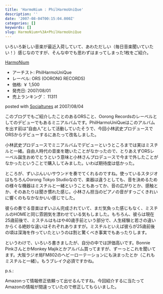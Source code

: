 ```yaml
---
title: 'HarmoNium : PhilHarmoUniQue'
description: ''
date: '2007-08-04T00:15:04.000Z'
categories: []
keywords: []
slug: HarmoNium+%3A+PhilHarmoUniQue
---
```

いろいろ新しい音楽が最近入荷していて、あわただしい（毎日音楽聞いていたい！）感じなのですが、そんな中でも思わずはまってしまった1枚をご紹介。

[HarmoNium](http://www.amazon.co.jp/exec/obidos/ASIN/B000RO537E/mrchildrenonl-22/ref=nosim "HarmoNium")

*   アーチスト: PhilHarmoUniQue
*   レーベル: ORS (OORONG RECORDS)
*   価格: ￥ 1,500
*   発売日: 2007/08/01
*   売上ランキング： 11311

posted with [Socialtunes](http://socialtunes.net) at 2007/08/04

このブログでもご紹介したことのあるORSこと、Oorong Recordsのレーベルとしてのデビューでもあるミニアルバムです。PhilHarmoUniQueはこのアルバムを出す前は”自由人”として活動していたそうで、今回小林武史プロデュースでORSからデビューするにあたって改名しました。

小林武史プロデュースでミニアルバムでデビューというところまでは実はミスチルと一緒。自由人時代の音楽を聴いたことがなかったので、とりあえずORSレーベル誕生おめでとうという意味と小林さんプロデュースで今まで外したことがなかったということで購入してみました。いわば期待度は低かった。

ところが、ずいぶんいいサウンドを奏でてくれるのですね。使っているスタジオはもちろんOorong Tokyo Studioなので、楽器は違うとしても、音を決めるための様々な機器はミスチルと一緒ということもあってか、音の広がりとか、感触とか、そのあたりは聞き慣れた感じ。小林さん担当のピアノの音がすっごくきれいに響くのもなかなかいい感じでした。

彼らの奏でる音楽はずいぶん完成されていて、まだ気負った感じもなく、ミスチルのHOMEと同じ雰囲気を漂わせている気もしました。もちろん、彼らは現在25歳前後で、ミスチルはもはや40歳手前という部分で、人生経験と若さの違いからくる絶妙な違いはそれぞれありますが。ミスチルといえば彼らが25歳前後の頃は深海を作っていたというのは割と驚くべき事実でもあったりします。

というわけで、いろいろ書きましたが、自分の中では評価高いです。Bonnie PinkさんとかMonkey Majikとかアルバム買ってますが、ずーっとこれを聞いてます。大阪ラジオ局FM802のヘビーローテーションにも決まったとか（これもミスチルと一緒）。もうブレイク必須ですかね。

p.s.:

Amazonって情報修正依頼って出せるんですね。今回紹介するに当たってAmazonの情報が間違っていたので修正してもらいました。